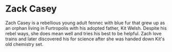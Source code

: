 # Zack Casey

Zach Casey is a rebellious young adult fennec with blue fur that grew up as an orphan living in Furtropolis with his adopted father, Kit Welsh. Despite his rebel ways, she does mean well and tries his best to be helpful. Zach love trains and later discovered his for science after she was handed down Kit's old chemistry set.
